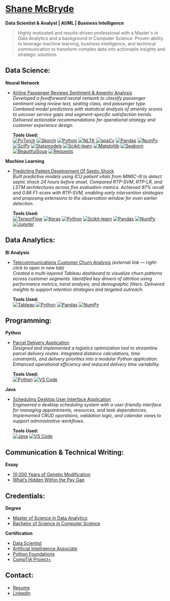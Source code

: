 # [Shane McBryde](https://github.com/shanemcbryde)  
**Data Scientist & Analyst | AI/ML | Business Intelligence**

> Highly motivated and results-driven professional with a Master's in Data Analytics and a background in Computer Science. Proven ability to leverage machine learning, business intelligence, and technical communication to transform complex data into actionable insights and strategic solutions.

## Data Science:

**Neural Network**  
- [Airline Passenger Reviews Sentiment & Amenity Analysis](https://github.com/shanemcbryde/sentiment)  
  *Developed a feedforward neural network to classify passenger sentiment using review text, seating class, and passenger type. Combined model predictions with statistical analysis of amenity scores to uncover service gaps and segment-specific satisfaction trends. Delivered actionable recommendations for operational strategy and customer experience design.*  

  **Tools Used:**  
  [![PyTorch](https://img.shields.io/badge/PyTorch-EE4C2C?style=flat&logo=pytorch&logoColor=white)](https://pytorch.org) [![Skorch](https://img.shields.io/badge/Skorch-Model_Wrapper-blue?style=flat)](https://skorch.readthedocs.io/) [![Python](https://img.shields.io/badge/Python-3776AB?style=flat&logo=python&logoColor=white)](https://python.org) [![NLTK](https://img.shields.io/badge/NLTK-Text_Processing-green?style=flat)](https://www.nltk.org) [![spaCy](https://img.shields.io/badge/spaCy-NLP-09A3D5?style=flat)](https://spacy.io) [![Pandas](https://img.shields.io/badge/Pandas-Data_Handling-150458?style=flat&logo=pandas&logoColor=white)](https://pandas.pydata.org) [![NumPy](https://img.shields.io/badge/NumPy-Numerical_Computing-013243?style=flat&logo=numpy&logoColor=white)](https://numpy.org) [![SciPy](https://img.shields.io/badge/SciPy-Statistical_Testing-blue?style=flat&logo=scipy&logoColor=white)](https://scipy.org) [![Statsmodels](https://img.shields.io/badge/Statsmodels-Post_Hoc_Analysis-darkgreen?style=flat)](https://www.statsmodels.org) [![Scikit-learn](https://img.shields.io/badge/Scikit--Learn-Metrics-F7931E?style=flat&logo=scikit-learn&logoColor=white)](https://scikit-learn.org) [![Matplotlib](https://img.shields.io/badge/Matplotlib-Visualization-11557C?style=flat&logo=matplotlib&logoColor=white)](https://matplotlib.org) [![Seaborn](https://img.shields.io/badge/Seaborn-Statistical_Plots-76B900?style=flat)](https://seaborn.pydata.org) [![BeautifulSoup](https://img.shields.io/badge/BeautifulSoup-Web_Scraping-8B008B?style=flat)](https://www.crummy.com/software/BeautifulSoup/) [![Requests](https://img.shields.io/badge/Requests-HTTP_Client-20232A?style=flat)](https://docs.python-requests.org)

**Machine Learning**  
- [Predicting Patient Development Of Septic Shock](https://github.com/shanemcbryde/sepsisprediction)  
  *Built predictive models using ICU patient vitals from MIMIC-III to detect septic shock 24 hours before onset. Compared RTP-SVM, RTP-LR, and LSTM architectures across five evaluation metrics. Achieved 97% recall and 0.86 F1-score with RTP-SVM, enabling early intervention strategies and proposing extensions to the observation window for even earlier detection.*  

  **Tools Used:**  
  [![TensorFlow](https://img.shields.io/badge/TensorFlow-FF6F00?style=flat&logo=tensorflow&logoColor=white)](https://www.tensorflow.org/) [![Keras](https://img.shields.io/badge/Keras-Deep_Learning-red?style=flat&logo=keras&logoColor=white)](https://keras.io/) [![Python](https://img.shields.io/badge/Python-3776AB?style=flat&logo=python&logoColor=white)](https://python.org) [![Scikit-learn](https://img.shields.io/badge/Scikit--Learn-Metrics-F7931E?style=flat&logo=scikit-learn&logoColor=white)](https://scikit-learn.org) [![Pandas](https://img.shields.io/badge/Pandas-Data_Handling-150458?style=flat&logo=pandas&logoColor=white)](https://pandas.pydata.org) [![NumPy](https://img.shields.io/badge/NumPy-Numerical_Computing-013243?style=flat&logo=numpy&logoColor=white)](https://numpy.org) [![Jupyter](https://img.shields.io/badge/Jupyter-Notebook-F37626?style=flat&logo=jupyter&logoColor=white)](https://jupyter.org)

## Data Analytics:

**BI Analysis**  
- [Telecommunications Customer Churn Analysis](https://public.tableau.com/app/profile/shane.mcbryde/viz/D210-RepresentationandReporting_17107923311500/PerformanceAssessment) *(external link — right-click to open in new tab)*  
  *Created a multi-layered Tableau dashboard to visualize churn patterns across customer segments. Identified key drivers of attrition using performance metrics, trend analysis, and demographic filters. Delivered insights to support retention strategies and targeted outreach.*  

  **Tools Used:**  
  [![Tableau](https://img.shields.io/badge/Tableau-Dashboard-E97627?style=flat&logo=tableau&logoColor=white)](https://www.tableau.com) [![Python](https://img.shields.io/badge/Python-3776AB?style=flat&logo=python&logoColor=white)](https://python.org) [![Pandas](https://img.shields.io/badge/Pandas-Data_Handling-150458?style=flat&logo=pandas&logoColor=white)](https://pandas.pydata.org) [![NumPy](https://img.shields.io/badge/NumPy-Numerical_Computing-013243?style=flat&logo=numpy&logoColor=white)](https://numpy.org)

## Programming:

**Python**  
- [Parcel Delivery Application](https://github.com/shanemcbryde/parcelservice.git)  
  *Designed and implemented a logistics optimization tool to streamline parcel delivery routes. Integrated distance calculations, time constraints, and delivery priorities into a modular Python application. Enhanced operational efficiency and reduced delivery time variability.*  

  **Tools Used:**  
  [![Python](https://img.shields.io/badge/Python-3776AB?style=flat&logo=python&logoColor=white)](https://python.org) [![VS Code](https://img.shields.io/badge/VS_Code-Editor-007ACC?style=flat&logo=visual-studio-code&logoColor=white)](https://code.visualstudio.com/)


**Java**  
- [Scheduling Desktop User Interface Application](https://github.com/shanemcbryde/schedulingsystem.git)  
  *Engineered a desktop scheduling system with a user-friendly interface for managing appointments, resources, and task dependencies. Implemented CRUD operations, validation logic, and calendar views to support administrative workflows.*  

  **Tools Used:**  
  [![Java](https://img.shields.io/badge/Java-007396?style=flat&logo=java&logoColor=white)](https://www.java.com) [![VS Code](https://img.shields.io/badge/VS_Code-Editor-007ACC?style=flat&logo=visual-studio-code&logoColor=white)](https://code.visualstudio.com/)


## Communication & Technical Writing:

**Essay**  
- [10,000 Years of Genetic Modification](https://github.com/shanemcbryde/composition/blob/main/gmo-essay.md)  
- [What’s Hidden Within the Pay Gap](https://github.com/shanemcbryde/composition/blob/main/paygap-essay.md)

## Credentials:

**Degree**  
- [Master of Science in Data Analytics](https://github.com/shanemcbryde/shanemcbryde/blob/main/Certifications/MS%20Data%20Analytics.pdf)  
- [Bachelor of Science in Computer Science](https://github.com/shanemcbryde/shanemcbryde/blob/main/Certifications/BS%20Computer%20Science.pdf)

**Certification**  
- [Data Scientist](https://github.com/shanemcbryde/shanemcbryde/blob/8c341e5effb786685c06dd8b67f452e4a3e48b70/Certifications/AI%20Academy/AI%20Academy%20Data%20Scientist%20Completion%20Certificate%20Spring%202022.pdf)  
- [Artificial Intelligence Associate](https://github.com/shanemcbryde/shanemcbryde/blob/8c341e5effb786685c06dd8b67f452e4a3e48b70/Certifications/AI%20Academy/AI%20Academy%20AI%20Associate%20Completion%20Certificate%20Fall%202022.pdf)  
- [Python Foundations](https://github.com/shanemcbryde/shanemcbryde/blob/main/Certifications/AI%20Academy/AI%20Academy%20Certificate%20of%20Completion%20-%20Foundations%20Course.pdf)  
- [CompTIA Project+](https://github.com/shanemcbryde/shanemcbryde/blob/8c341e5effb786685c06dd8b67f452e4a3e48b70/Certifications/Comptia/CompTIA%20Project+%20certificate.pdf)

## Contact:

- [Resume](https://github.com/shanemcbryde/shanemcbryde/blob/main/Shane%20McBryde%20-%20resume.pdf)  
- [LinkedIn](https://www.linkedin.com/in/shanekmcbryde/)
